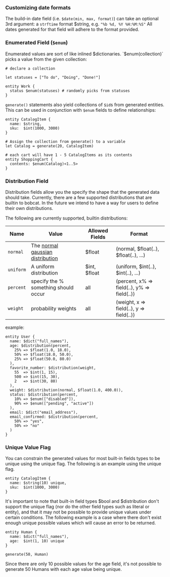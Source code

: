 ### Customizing date formats

The build-in date field (i.e. `$date(min, max, format)`) can take an optional 3rd argument: a `strftime` format $string, e.g. `"%b %d, %Y %H:%M:%S"` All dates generated for that field will adhere to the format provided.

### Enumerated Field (`$enum`)

Enumerated values are sort of like inlined $dictionaries. `$enum(collection)` picks a value from the given collection:

```
# declare a collection

let statuses = ["To do", "Doing", "Done!"]

entity Work {
  status $enum(statuses) # randomly picks from statuses
}
```

`generate()` statements also yield collections of `$id`s from generated entities. This can be used in conjunction with `$enum` fields to define relationships:

```
entity CatalogItem {
  name: $string,
  sku:  $int(1000, 3000)
}

# Assign the collection from generate() to a variable
let Catalog = generate(20, CatalogItem)

# each cart will have 1 - 5 CatalogItems as its contents
entity ShoppingCart {
  contents: $enum(Catalog)<1..5>
}

```

### Distribution Field

Distribution fields allow you the specify the shape that the generated data should take. Currently, there are a few supported distributions that are builtin to bobcat. In the future we intend to have a way for users to define their own distributions.

The following are currently supported, builtin distributions:

| Name      | Value                                                                                | Allowed Fields | Format                                      |
|-----------|--------------------------------------------------------------------------------------|----------------|---------------------------------------------|
| `normal`  | The [normal gaussian distribution](https://en.wikipedia.org/wiki/Normal_distribution)| $float         | (normal, $float(..), $float(..), ...)       |
| `uniform` | A uniform distribution                                                               | $int, $float   | (uniform, $int(..), $int(..), ...)          |
| `percent` | specify the % something should occur                                                 | all            | (percent, x% => field(..), y% => field(..)) |
| `weight`  | probability weights                                                                  | all            | (weight, x => field(..), y => field(..))    |


example:
```
entity User {
  name: $dict("full_names"),
  age: $distribution(percent,
    25% => $float(1.0, 18.0),
    50% => $float(18.0, 50.0),
    25% => $float(50.0, 80.0)
  ),
  favorite_number: $distribution(weight,
    55  => $int(1, 15),
    500 => $int(15, 30),
    2   => $int(30, 80)
  ),
  weight: $distribution(normal, $float(1.0, 400.0)),
  status: $distribution(percent,
    10% => $enum(["disabled"]),
    90% => $enum(["pending", "active"])
  ),
  email: $dict("email_address"),
  email_confirmed: $distribution(percent,
    50% => "yes",
    50% => "no"
  )
}
```

### Unique Value Flag
You can constrain the generated values for most built-in fields types to be unique using the unique flag. The following is an example using the unique flag.

```
entity CatalogItem {
  name: $string(10) unique,
  sku:  $int(1000, 3000)
}
```

It's important to note that built-in field types $bool and $distribution don't support the unique flag (nor do the other field types such as literal or entity), and that it may not be possible to provide unique values under certain conditions. The following example is a case where there don't exist enough unique possible values which will cause an error to be returned.

```
entity Human {
  name: $dict("full_names"),
  age:  $int(1, 10) unique
}

generate(50, Human)
```

Since there are only 10 possible values for the age field, it's not possible to generate 50 Humans with each age value being unique.
